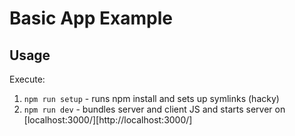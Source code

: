 # Basic App Example

## Usage

Execute:

1. `npm run setup` - runs npm install and sets up symlinks (hacky)
2. `npm run dev` - bundles server and client JS and starts server on [localhost:3000/][http://localhost:3000/]
